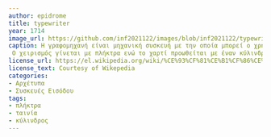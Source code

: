 ```yaml
---
author: epidrome
title: typewriter
year: 1714
image_url: https://github.com/inf2021122/images/blob/inf2021122/typewriter.png
caption: Η γραφομηχανή είναι μηχανική συσκευή με την οποία μπορεί ο χρήστης να τυπώσει ενα κείμενο σε χαρτί,
 Ο χειρισμός γίνεται με πλήκτρα ενώ το χαρτί προωθείται με έναν κύλινδρο.Τέλος μέχρι το 1990 ήταν το σημαντικότερο αντικείμενο στα γραφεία.
license_url: https://el.wikipedia.org/wiki/%CE%93%CF%81%CE%B1%CF%86%CE%BF%CE%BC%CE%B7%CF%87%CE%B1%CE%BD%CE%AE
license_text: Courtesy of Wikepedia
categories:
- Αρχέτυπα
- Συσκευές Εισόδου
tags:
- πλήκτρα
- ταινία
- κύλινδρος
---
```

